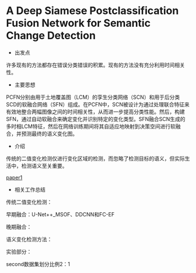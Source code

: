 # A Deep Siamese Postclassification Fusion Network for Semantic Change Detection
 
- 出发点

许多现有的方法都存在错误分类错误的积累。现有的方法没有充分利用时间相关性。

- 主要思想

PCFN分别由用于土地覆盖图（LCM）的孪生分类网络（SCN）和用于后分类SCD的软融合网络（SFN）组成。在PCFN中，SCN被设计为通过处理联合特征来有效地整合两幅图像之间的时间相关性，从而进一步提高分类性能。然后，构建SFN，通过自动软融合来确定变化并识别特定的变化类型。SFN融合SCN生成的多时相LCM特征，然后在网络训练期间将其自适应地映射到决策空间进行软融合，并预测最终的语义变化图。

- 介绍

传统的二值变化检测仅进行变化区域的检测，而忽略了检测目标的语义，但实际生活中，检测语义至关重要。

[paper1](https://www.sciencedirect.com/science/article/pii/S0924271606001122)
- 相关工作总结

传统二值变化检测：

早期融合：U-Net++_MSOF、DDCNN和FC-EF

晚期融合：

语义变化检测方法：

实验部分：

second数据集划分比例2：1
